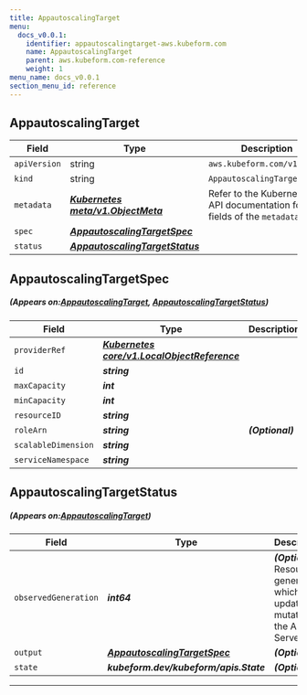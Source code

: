```yaml
---
title: AppautoscalingTarget
menu:
  docs_v0.0.1:
    identifier: appautoscalingtarget-aws.kubeform.com
    name: AppautoscalingTarget
    parent: aws.kubeform.com-reference
    weight: 1
menu_name: docs_v0.0.1
section_menu_id: reference
---
```


## AppautoscalingTarget
| Field | Type | Description |
| ------ | ----- | ----------- |
| `apiVersion` | string | `aws.kubeform.com/v1alpha1` |
|    `kind` | string | `AppautoscalingTarget` |
| `metadata` | ***[Kubernetes meta/v1.ObjectMeta](https://kubernetes.io/docs/reference/generated/kubernetes-api/v1.13/#objectmeta-v1-meta)***|Refer to the Kubernetes API documentation for the fields of the `metadata` field.|
| `spec` | ***[AppautoscalingTargetSpec](#AppautoscalingTargetSpec)***||
| `status` | ***[AppautoscalingTargetStatus](#AppautoscalingTargetStatus)***||
## AppautoscalingTargetSpec
##### (Appears on:[AppautoscalingTarget](#AppautoscalingTarget), [AppautoscalingTargetStatus](#AppautoscalingTargetStatus))
| Field | Type | Description |
| ------ | ----- | ----------- |
| `providerRef` | ***[Kubernetes core/v1.LocalObjectReference](https://kubernetes.io/docs/reference/generated/kubernetes-api/v1.13/#localobjectreference-v1-core)***||
| `id` | ***string***||
| `maxCapacity` | ***int***||
| `minCapacity` | ***int***||
| `resourceID` | ***string***||
| `roleArn` | ***string***| ***(Optional)*** |
| `scalableDimension` | ***string***||
| `serviceNamespace` | ***string***||
## AppautoscalingTargetStatus
##### (Appears on:[AppautoscalingTarget](#AppautoscalingTarget))
| Field | Type | Description |
| ------ | ----- | ----------- |
| `observedGeneration` | ***int64***| ***(Optional)*** Resource generation, which is updated on mutation by the API Server.|
| `output` | ***[AppautoscalingTargetSpec](#AppautoscalingTargetSpec)***| ***(Optional)*** |
| `state` | ***kubeform.dev/kubeform/apis.State***| ***(Optional)*** |
---
